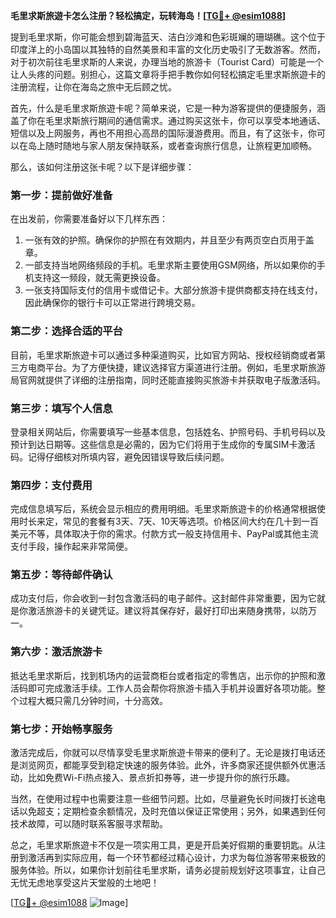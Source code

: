 **毛里求斯旅遊卡怎么注册？轻松搞定，玩转海岛！[[TG💪+ @esim1088](https://t.me/s/esim1088)]**

提到毛里求斯，你可能会想到碧海蓝天、洁白沙滩和色彩斑斓的珊瑚礁。这个位于印度洋上的小岛国以其独特的自然美景和丰富的文化历史吸引了无数游客。然而，对于初次前往毛里求斯的人来说，办理当地的旅游卡（Tourist Card）可能是一个让人头疼的问题。别担心，这篇文章将手把手教你如何轻松搞定毛里求斯旅遊卡的注册流程，让你在海岛之旅中无后顾之忧。

首先，什么是毛里求斯旅遊卡呢？简单来说，它是一种为游客提供的便捷服务，涵盖了你在毛里求斯旅行期间的通信需求。通过购买这张卡，你可以享受本地通话、短信以及上网服务，再也不用担心高昂的国际漫游费用。而且，有了这张卡，你可以在岛上随时随地与家人朋友保持联系，或者查询旅行信息，让旅程更加顺畅。

那么，该如何注册这张卡呢？以下是详细步骤：

### **第一步：提前做好准备**
在出发前，你需要准备好以下几样东西：
1. 一张有效的护照。确保你的护照在有效期内，并且至少有两页空白页用于盖章。
2. 一部支持当地网络频段的手机。毛里求斯主要使用GSM网络，所以如果你的手机支持这一频段，就无需更换设备。
3. 一张支持国际支付的信用卡或借记卡。大部分旅游卡提供商都支持在线支付，因此确保你的银行卡可以正常进行跨境交易。

### **第二步：选择合适的平台**
目前，毛里求斯旅遊卡可以通过多种渠道购买，比如官方网站、授权经销商或者第三方电商平台。为了方便快捷，建议选择官方渠道进行注册。例如，毛里求斯旅游局官网就提供了详细的注册指南，同时还能直接购买旅游卡并获取电子版激活码。

### **第三步：填写个人信息**
登录相关网站后，你需要填写一些基本信息，包括姓名、护照号码、手机号码以及预计到达日期等。这些信息是必需的，因为它们将用于生成你的专属SIM卡激活码。记得仔细核对所填内容，避免因错误导致后续问题。

### **第四步：支付费用**
完成信息填写后，系统会显示相应的费用明细。毛里求斯旅遊卡的价格通常根据使用时长来定，常见的套餐有3天、7天、10天等选项。价格区间大约在几十到一百美元不等，具体取决于你的需求。付款方式一般支持信用卡、PayPal或其他主流支付手段，操作起来非常简便。

### **第五步：等待邮件确认**
成功支付后，你会收到一封包含激活码的电子邮件。这封邮件非常重要，因为它就是你激活旅游卡的关键凭证。建议将其保存好，最好打印出来随身携带，以防万一。

### **第六步：激活旅游卡**
抵达毛里求斯后，找到机场内的运营商柜台或者指定的零售店，出示你的护照和激活码即可完成激活手续。工作人员会帮你将旅游卡插入手机并设置好各项功能。整个过程大概只需几分钟时间，十分高效。

### **第七步：开始畅享服务**
激活完成后，你就可以尽情享受毛里求斯旅遊卡带来的便利了。无论是拨打电话还是浏览网页，都能享受到稳定快速的服务体验。此外，许多商家还提供额外优惠活动，比如免费Wi-Fi热点接入、景点折扣券等，进一步提升你的旅行乐趣。

当然，在使用过程中也需要注意一些细节问题。比如，尽量避免长时间拨打长途电话以免超支；定期检查余额情况，及时充值以保证正常使用；另外，如果遇到任何技术故障，可以随时联系客服寻求帮助。

总之，毛里求斯旅遊卡不仅是一项实用工具，更是开启美好假期的重要钥匙。从注册到激活再到实际应用，每一个环节都经过精心设计，力求为每位游客带来极致的服务体验。所以，如果你计划前往毛里求斯，请务必提前规划好这项事宜，让自己无忧无虑地享受这片天堂般的土地吧！

[[TG💪+ @esim1088](https://t.me/s/esim1088) ![Image](https://i.postimg.cc/4NQfJmqS/Snipaste-2025-05-13-00-14-12.png)]
